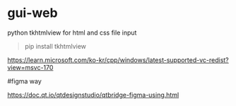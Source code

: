 # gui-web
python tkhtmlview for html and css file input

>pip install tkhtmlview




https://learn.microsoft.com/ko-kr/cpp/windows/latest-supported-vc-redist?view=msvc-170


#figma way

https://doc.qt.io/qtdesignstudio/qtbridge-figma-using.html
